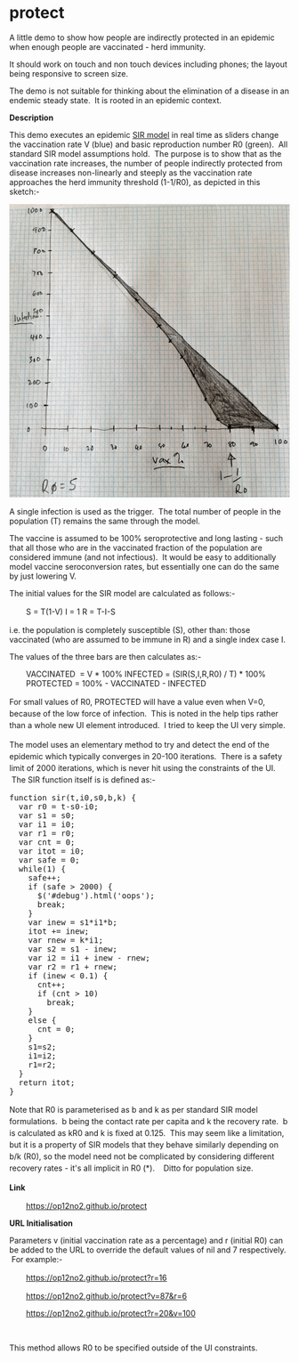 # protect

A little demo to show how people are indirectly protected in an epidemic when enough people are vaccinated - herd immunity.

It should work on touch and non touch devices including phones; the layout being responsive to screen size.

The demo is not suitable for thinking about the elimination of a disease in an endemic steady state.  It is rooted in an epidemic context.

<strong>Description </strong>

This demo executes an epidemic <a href="http://en.wikipedia.org/wiki/Compartmental_models_in_epidemiology">SIR model</a> in real time as sliders change the vaccination rate V (blue) and basic reproduction number R0 (green).  All standard SIR model assumptions hold.  The purpose is to show that as the vaccination rate increases, the number of people indirectly protected from disease increases non-linearly and steeply as the vaccination rate approaches the herd immunity threshold (1-1/R0), as depicted in this sketch:-

<img class="alignnone" src="indirect.png" />

A single infection is used as the trigger.  The total number of people in the population (T) remains the same through the model.

The vaccine is assumed to be 100% seroprotective and long lasting - such that all those who are in the vaccinated fraction of the population are considered immune (and not infectious).  It would be easy to additionally model vaccine seroconversion rates, but essentially one can do the same by just lowering V.

The initial values for the SIR model are calculated as follows:-
<p style="padding-left: 30px;"><span style="line-height: 1.5;">S = T(1-V)
</span>I = 1
R = T-I-S</p>
i.e. the population is completely susceptible (S), other than: those vaccinated (who are assumed to be immune in R) and a single index case I.

The values of the three bars are then calculates as:-
<p style="padding-left: 30px;">VACCINATED  = V * 100%
INFECTED = (SIR(S,I,R,R0) / T) * 100%
PROTECTED = 100% - VACCINATED - INFECTED</p>
<span style="line-height: 1.5;">For small values of R0, PROTECTED will have a value even when V=0, because of the low force of infection.  This is noted in the help tips rather than a whole new UI element introduced.  I tried to keep the UI very simple.</span>

<span style="line-height: 1.5;">The model uses an elementary method to try and detect the end of the epidemic which typically converges in 20-100 iterations.  There is a safety limit of 2000 iterations, which is never hit using the constraints of the UI.  The SIR function itself is is defined as:-</span>
<pre>function sir(t,i0,s0,b,k) {
  var r0 = t-s0-i0;
  var s1 = s0;
  var i1 = i0;
  var r1 = r0;
  var cnt = 0;
  var itot = i0;
  var safe = 0;
  while(1) {
    safe++;
    if (safe &gt; 2000) {
      $('#debug').html('oops');
      break;
    }
    var inew = s1*i1*b;
    itot += inew;
    var rnew = k*i1;
    var s2 = s1 - inew;
    var i2 = i1 + inew - rnew;
    var r2 = r1 + rnew;
    if (inew &lt; 0.1) {
      cnt++;
      if (cnt &gt; 10)
        break;
    }
    else {
      cnt = 0;
    }
    s1=s2;
    i1=i2;
    r1=r2;
  }
  return itot;
}</pre>
<span style="line-height: 1.5;">Note that R0 is parameterised as b and k as per standard SIR model formulations.  b being the contact rate per capita and k the recovery rate.  b is calculated as kR0 and k is fixed at 0.125.  This may seem like a limitation, but it is a property of SIR models that they behave similarly depending on b/k (R0), so the model need not be complicated by considering different recovery rates - it's all implicit in R0 (*).    Ditto for population size.</span>

<strong style="line-height: 1.5;">Link</strong>
<p style="padding-left: 30px;"><a href="https://op12no2.github.io/protect">https://op12no2.github.io/protect</a></p>
<strong>URL Initialisation</strong>

Parameters v (initial vaccination rate as a percentage) and r (initial R0) can be added to the URL to override the default values of nil and 7 respectively.  For example:-
<p style="padding-left: 30px;"><a style="line-height: 1.5;" href="https://op12no2.github.io/protect?r=16">https://op12no2.github.io/protect?r=16</a></p>
<p style="padding-left: 30px;"><a href="https://op12no2.github.io/protect/?v=87&amp;r=6">https://op12no2.github.io/protect?v=87&amp;r=6</a></p>
<p style="padding-left: 30px;"><a href="https://op12no2.github.io/protect/?r=20&amp;v=100">https://op12no2.github.io/protect?r=20&amp;v=100</a></p>
 <p>This method allows R0 to be specified outside of the UI constraints.

